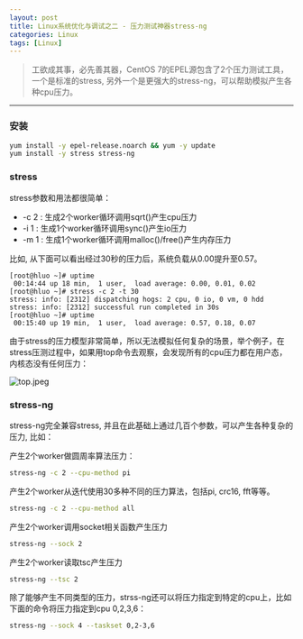 ```yaml
---
layout: post
title: Linux系统优化与调试之二 - 压力测试神器stress-ng
categories: Linux
tags: [Linux]
---
```


> 工欲成其事，必先善其器，CentOS 7的EPEL源包含了2个压力测试工具，一个是标准的stress, 另外一个是更强大的stress-ng，可以帮助模拟产生各种cpu压力。

------


### 安装

```sh
yum install -y epel-release.noarch && yum -y update
yum install -y stress stress-ng
```

### stress

stress参数和用法都很简单：

*   -c 2 : 生成2个worker循环调用sqrt()产生cpu压力
*   -i 1 : 生成1个worker循环调用sync()产生io压力
*   -m 1 : 生成1个worker循环调用malloc()/free()产生内存压力

比如, 从下面可以看出经过30秒的压力后，系统负载从0.00提升至0.57。

```
[root@hluo ~]# uptime
 00:14:44 up 18 min,  1 user,  load average: 0.00, 0.01, 0.02
[root@hluo ~]# stress -c 2 -t 30
stress: info: [2312] dispatching hogs: 2 cpu, 0 io, 0 vm, 0 hdd
stress: info: [2312] successful run completed in 30s
[root@hluo ~]# uptime
 00:15:40 up 19 min,  1 user,  load average: 0.57, 0.18, 0.07
```

由于stress的压力模型非常简单，所以无法模拟任何复杂的场景，举个例子，在stress压测过程中，如果用top命令去观察，会发现所有的cpu压力都在用户态，内核态没有任何压力：

![top.jpeg](http://ygjs-static-hz.oss-cn-beijing.aliyuncs.com/images/3.jpeg)

### stress-ng

stress-ng完全兼容stress, 并且在此基础上通过几百个参数，可以产生各种复杂的压力, 比如：

产生2个worker做圆周率算法压力：

```sh
stress-ng -c 2 --cpu-method pi
```

产生2个worker从迭代使用30多种不同的压力算法，包括pi, crc16, fft等等。

```sh
stress-ng -c 2 --cpu-method all
```

产生2个worker调用socket相关函数产生压力

```sh
stress-ng --sock 2
```

产生2个worker读取tsc产生压力

```sh
stress-ng --tsc 2
```

除了能够产生不同类型的压力，strss-ng还可以将压力指定到特定的cpu上，比如下面的命令将压力指定到cpu 0,2,3,6：

```sh
stress-ng --sock 4 --taskset 0,2-3,6
```
